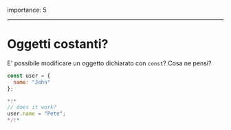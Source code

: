 importance: 5

---

# Oggetti costanti?

E' possibile modificare un oggetto dichiarato con `const`? Cosa ne pensi?

```js
const user = {
  name: "John"
};

*!*
// does it work?
user.name = "Pete";
*/!*
```
